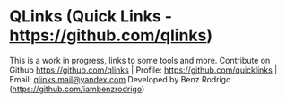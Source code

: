 # QLinks (Quick Links - https://github.com/qlinks)
  This is a work in progress, links to some tools and more.
  Contribute on Github https://github.com/qlinks | Profile: https://github.com/quicklinks | Email: qlinks.mail@yandex.com
  Developed by Benz Rodrigo (https://github.com/iambenzrodrigo)
